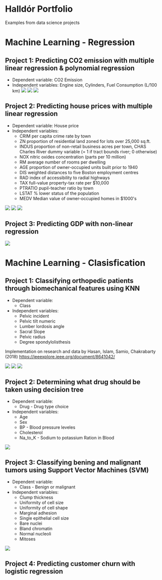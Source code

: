 # Halldór Portfolio
Examples from data science projects

# Machine Learning - Regression
## Project 1: Predicting CO2 emission with multiple linear regression & polynomial regression
* Dependent variable: CO2 Emission
* Independent variables: Engine size, Cylinders, Fuel Consumption (L/100 km)
![](/images/3DScatter_MR_CO2.png)
![](/images/Regression_MR_CO2.png)
![](/images/Poly_MR_CO2.png)

## Project 2: Predicting house prices with multiple linear regression
* Dependent variable: House price
* Independent variables: 
  * CRIM per capita crime rate by town 
  * ZN proportion of residential land zoned for lots over 25,000 sq.ft.
  * INDUS proportion of non-retail business acres per town, CHAS Charles River dummy variable (= 1 if tract bounds river; 0 otherwise)
  * NOX nitric oxides concentration (parts per 10 million)
  * RM average number of rooms per dwelling
  * AGE proportion of owner-occupied units built prior to 1940
  * DIS weighted distances to five Boston employment centres
  * RAD index of accessibility to radial highways
  * TAX full-value property-tax rate per $10,000
  * PTRATIO pupil-teacher ratio by town 
  * LSTAT % lower status of the population
  * MEDV Median value of owner-occupied homes in $1000's

![](/images/Heatmap_MR_Houseprice.png)
![](/images/Hex_MR_Houseprice.png)
![](/images/Regression_MR_Houseprice.png)

## Project 3: Predicting GDP with non-linear regression

![](/images/Non_MR_GDP.png)


# Machine Learning - Clasisfication
## Project 1: Classifying orthopedic patients through biomechanical features using KNN
* Dependent variable: 
   * Class
* Independent variables: 
   *  Pelvic incident
   *  Pelvic tilt numeric
   *  Lumber lordosis angle
   *  Sacral Slope
   *  Pelvic radius
   *  Degree spondylolisthesis

Implementation on research and data by Hasan, Islam, Samio, Chakrabarty (2018)
https://ieeexplore.ieee.org/document/8641042/

![](/images/Pairplot_KNN_Biomechanical.png)
![](/images/Accuracy_KNN_Biomechanical.png)
![](/images/Heatmap_KNN_Biomechanical.png)

## Project 2: Determining what drug should be taken using decision tree
* Dependent variable: 
   * Drug - Drug type choice
* Independent variables: 
   *  Age
   *  Sex
   *  BP - Blood pressure leveles
   *  Cholesterol
   *  Na_to_K - Sodium to potassium Ration in Blood

![](/images/Tree_DT_Drug.png)

## Project 3: Classifying bening and malignant tumors using Support Vector Machines (SVM)
* Dependent variable: 
   * Class	- Benign or malignant
* Independent variables: 
   *  Clump thickness
   *  Uniformity of cell size
   *  Uniformity of cell shape
   *  Marginal adhesion
   *  Single epithelial cell size
   *  Bare nuclei
   *  Bland chromatin
   *  Normal nucleoli
   *  Mitoses

![](/images/CM_SVM_Tumor.png)

## Project 4: Predicting customer churn with logistic regression


